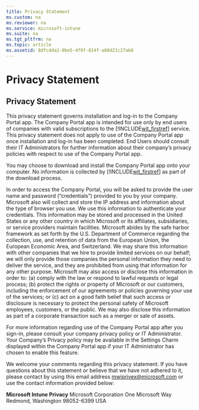 ```yaml
---
title: Privacy Statement
ms.custom: na
ms.reviewer: na
ms.service: microsoft-intune
ms.suite: na
ms.tgt_pltfrm: na
ms.topic: article
ms.assetid: 8dfc4da2-0be5-4f8f-814f-a68d21c27ab8
---
```

# Privacy Statement

## **Privacy Statement**
This privacy statement governs installation and log-in to the Company Portal app.  The Company Portal app is intended for use only by end users of companies with valid subscriptions to the [!INCLUDE[wit_firstref](../Token/wit_firstref_md.md)] service.  This privacy statement does not apply to use of the Company Portal app once installation and log-in has been completed.  End Users should consult their IT Administrators for further information about their company’s privacy policies with respect to use of the Company Portal app.

You may choose to download and install the Company Portal app onto your computer.  No information is collected by [!INCLUDE[wit_firstref](../Token/wit_firstref_md.md)] as part of the download process.

In order to access the Company Portal, you will be asked to provide the user name and password (“credentials”) provided to you by your company. Microsoft also will collect and store the IP address and information about the type of browser you use.   We use this information to authenticate your credentials.  This information may be stored and processed in the United States or any other country in which Microsoft or its affiliates, subsidiaries, or service providers maintain facilities. Microsoft abides by the safe harbor framework as set forth by the U.S. Department of Commerce regarding the collection, use, and retention of data from the European Union, the European Economic Area, and Switzerland.   We may share this information with other companies that we hire to provide limited services on our behalf; we will only provide those companies the personal information they need to deliver the service, and they are prohibited from using that information for any other purpose.  Microsoft may also access or disclose this information in order to: (a) comply with the law or respond to lawful requests or legal process; (b) protect the rights or property of Microsoft or our customers, including the enforcement of our agreements or policies governing your use of the services; or (c) act on a good faith belief that such access or disclosure is necessary to protect the personal safety of Microsoft employees, customers, or the public. We may also disclose this information as part of a corporate transaction such as a merger or sale of assets.

For more information regarding use of the Company Portal app after you sign-in, please consult your company privacy policy or IT Administrator.  Your Company’s Privacy policy may be available in the Settings Charm displayed within the Company Portal app if your IT Administrator has chosen to enable this feature.

We welcome your comments regarding this privacy statement.  If you have questions about this statement or believe that we have not adhered to it, please contact by using this email address [mwiprivex@microsoft.com](mailto:mwiprivex@microsoft.com) or use the contact information provided below:

**Microsoft Intune Privacy**
Microsoft Corporation 
One Microsoft Way 
Redmond, Washington 98052-6399 USA

